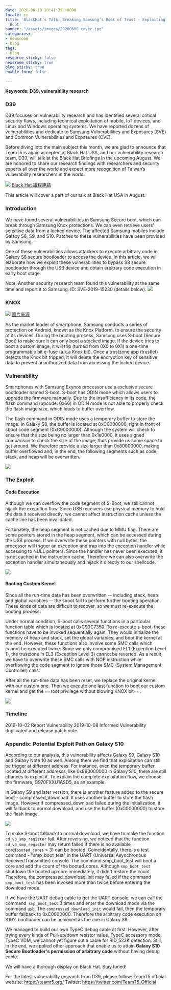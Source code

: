 ```yaml
---
date: 2020-06-10 10:41:39 +0800
locale: en
title: 'BlackHat’s Talk: Breaking Samsung’s Root of Trust - Exploiting Samsung Secure
  Boot'
banner: "/assets/images/20200608_cover.jpg"
categories:
- newsroom
- blog
tags:
- blog
resource_sticky: false
newsroom_sticky: true
blog_sticky: true
enable_form: false

---
```

**Keywords: D39, vulnerability research**

### D39
D39 focuses on vulnerability research and has identified several critical security flaws, including technical exploitation of mobile, IoT devices, and Linux and Windows operating systems. We have reported dozens of vulnerabilities and dedicate to Samsung Vulnerabilities and Exposures (SVE) and Common Vulnerabilities and Exposures (CVE).

Before diving into the main subject this month, we are glad to announce that TeamT5 is again accepted at Black Hat USA, and our vulnerability research team, D39, will talk at the Black Hat Briefings in the upcoming August. We are honored to share our research findings with researchers and security experts all over the world and expect more recognition of Taiwan’s vulnerability researchers in the world.

![](/assets/images/d39_6-1.png)
[Black Hat 議程連結](https://www.blackhat.com/us-20/briefings/schedule/index.html#breaking-samsungs-root-of-trust-exploiting-samsung-s-secure-boot-20290)

This article will cover a part of our talk at Black Hat USA in August.

### Introduction
We have found several vulnerabilities in Samsung Secure boot, which can break through Samsung Knox protections. We can even retrieve users’ sensitive data from a locked device. The affected Samsung mobiles include Galaxy S8, S9, and S10. Patches to these vulnerabilities have been provided by Samsung.

One of these vulnerabilities allows attackers to execute arbitrary code in Galaxy S8 secure bootloader to access the device. In this article, we will elaborate how we exploit these vulnerabilities to bypass S8 secure bootloader through the USB device and obtain arbitrary code execution in early boot stage.

Note: Another security research team found this vulnerability at the same time and report it to Samsung. 
ID: SVE-2019-15230 (details below).
![](/assets/images/sve-2019.png)

### KNOX

![](/assets/images/d39_6-2.png)
[圖片來源](https://docs.samsungknox.com/whitepapers/knox-platform/hardware-backed-root-of-trust.htm)

As the market leader of smartphone, Samsung conducts a series of protection on Android, known as the Knox Platform, to ensure the security of its devices. During the booting process, Samsung uses S-boot (Secure Boot) to make sure it can only boot a stocked image. If the device tries to boot a custom image, it will trip (turned from 0X0 to 0X1) a one-time programmable bit e-fuse (a.k.a Knox bit). Once a trustzone app (trustlet) detects the Knox bit tripped, it will delete the encryption key of sensitive data to prevent unauthorized data from accessing the locked device.

### Vulnerability
Smartphones with Samsung Exynos processor use a exclusive secure bootloader named S-boot. S-boot has ODIN mode which allows users to upgrade the firmware manually. Due to the insufficiency in its code, the flash command (opcode: 0x66) in ODIN mode is not able to properly check the flash image size, which leads to buffer overflow.

The flash command in ODIN mode uses a temporary buffer to store the image. In Galaxy S8, the buffer is located at 0xC0000000, right in front of sboot code segment (0xC9000000). Although the system will check to ensure that the size being no larger than 0x1e0000, it uses signed comparison to check the size of the image; thus provide us some space to get around. We therefore provide a size larger than 0x80000000, making buffer overflowed and, in the end, the following segments such as code, stack, and heap will be overwritten.

![](/assets/images/d39_6-3.png)

### The Exploit

#### Code Execution

Although we can overflow the code segment of S-Boot, we still cannot hijack the execution flow. Since USB receivers use physical memory to hold the data it received directly, we cannot affect instruction cache unless the cache line has been invalidated. 

Fortunately, the heap segment is not cached due to MMU flag. There are some pointers stored in the heap segment, which can be accessed during the USB process. If we overwrite these pointers with null bytes, the processor will trigger an exception and trap into the exception handler while accessing to NULL pointers. Since the handler has never been executed, it is not cached in the instruction cache. Therefore we can also overwrite the exception handler simultaneously and hijack it directly to our shellcode.

![](/assets/images/d39_6-4.png)


#### Booting Custom Kernel

Since all the run-time data has been overwritten -- including stack, heap and global variables -- the sboot fail to perform further booting operation. These kinds of data are difficult to recover, so we must re-execute the booting process.

Under normal condition, S-boot calls several functions in a particular function table which is located at 0xC90C7350. To re-execute s-boot, these functions have to be invoked sequentially again. They would initialize the memory of heap and stack, set the global variables, and boot the kernel at the end. However, these functions also involve some SMC calls which cannot be executed twice. Since we only compromised EL1 (Exception Level 1), the trustzone in EL3 (Exception Level 3) cannot be reverted. As a result, we have to overwrite these SMC calls with NOP instruction while overflowing the code segment to ignore those SMC (System Management Controller) calls.  

After all the run-time data has been reset, we replace the original kernel with our custom one. Then we execute one last function to boot our custom kernel and get the ==root privilege without blowing KNOX bit==.

![](/assets/images/d39_6-5.png)

### Timeline

2019-10-02 Report Vulnerability
2019-10-08 Informed Vulnerability duplicated and release patch note

### Appendix: Potential Exploit Path on Galaxy S10

According to our analysis, this vulnerability affects Galaxy S9, Galaxy S10 and Galaxy Note 10 as well. Among them we find that exploitation can still be trigger at different address. For instance, even the temporary buffer located at different addresss, like 0x890000000 in Galaxy S10, there are still chances to exploit it. To explain the complete exploitation flow, we choose the firmware, G970FXXU1ASD5, as an example.

In Galaxy S9 and later version, there is another feature added to the secure boot - compressed_download. It uses another buffer to store the flash image. However if compressed_download failed during the initialization, it will fallback to normal download, and use the buffer (0xC0000000) to store the flash image.

![](/assets/images/d39_6-6.png)

To make S-boot fallback to normal download, we have to make the function `cd_v3_smp_register` fail. After reversing, we noticed that the function `cd_v3_smp_register` may return failed if there is no available core(`booted_cores` > 3) can be booted. Coincidentally, there is a test command - "smp_boot_test" in the UART (Universal Asynchronous Receiver/Transmitter) console. The command smp_boot_test will boot a core and add the count of the booted_cores. Although `smp_boot_test` shutdown the booted up core immediately, it didn't restore the count. Therefore, the compressed_download_init may failed if the command `smp_boot_test` has been invoked more than twice before entering the download mode.

If we have the UART debug cable to get the UART console, we can call the command` smp_boot_test` 3 times and enter the download mode via the command `usb`. The `compressed_download_init` would fail, then the temporary buffer fallback to 0xC0000000. Therefore the arbitrary code execution on S10's bootloader can be achieved as the one in Galaxy S8.

We managed to build our own TypeC debug cable at first. However, after trying every kinds of Pull-up/down resistor value, TypeC accessory mode, TypeC VDM, we cannot yet figure out a cable for RID_523K detection. Still, in the end, we applied other approach that enable us to attain **Galaxy S10 Secure Bootloader's permission of arbitrary code** without having debug cable.

We will have a thorough display on Black Hat. Stay tuned!

For the latest vulnerability research from D39, please follow:
TeamT5 official website: https://teamt5.org/
Twitter: https://twitter.com/TeamT5_Official
